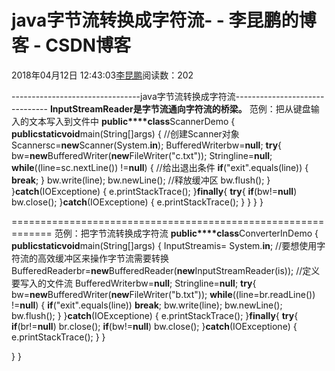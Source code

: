 
# java字节流转换成字符流- - 李昆鹏的博客 - CSDN博客


2018年04月12日 12:43:03[李昆鹏](https://me.csdn.net/weixin_41547486)阅读数：202


--------------------------------java字节流转换成字符流-------------------------------
**InputStreamReader是字节流通向字符流的桥梁。**
范例：把从键盘输入的文本写入到文件中
**public****class**ScannerDemo {
**public****static****void**main(String[]args) {
//创建Scanner对象
Scannersc=**new**Scanner(System.**in**);
BufferedWriterbw=**null**;
**try**{
bw=**new**BufferedWriter(**new**FileWriter("c.txt"));
Stringline=**null**;
**while**((line=sc.nextLine()) !=**null**) {
//给出退出条件
**if**("exit".equals(line)) {
**break**;
}
bw.write(line);
bw.newLine();
//释放缓冲区
bw.flush();
}
}**catch**(IOExceptione) {
e.printStackTrace();
}**finally**{
**try**{
**if**(bw!=**null**)
bw.close();
}**catch**(IOExceptione) {
e.printStackTrace();
}
}
}
}

=============================================================
范例：把字节流转换成字符流
**public****class**ConverterInDemo {
**public****static****void**main(String[]args) {
InputStreamis= System.**in**;
//要想使用字符流的高效缓冲区来操作字节流需要转换
BufferedReaderbr=**new**BufferedReader(**new**InputStreamReader(is));
//定义要写入的文件流
BufferedWriterbw=**null**;
Stringline=**null**;
**try**{
bw=**new**BufferedWriter(**new**FileWriter("b.txt"));
**while**((line=br.readLine()) !=**null**) {
**if**("exit".equals(line))
**break**;
bw.write(line);
bw.newLine();
bw.flush();
}
}**catch**(IOExceptione) {
e.printStackTrace();
}**finally**{
**try**{
**if**(br!=**null**)
br.close();
**if**(bw!=**null**)
bw.close();
}**catch**(IOExceptione) {
e.printStackTrace();
}
}

}
}

